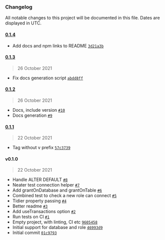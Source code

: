 ### Changelog

All notable changes to this project will be documented in this file. Dates are displayed in UTC.

#### [0.1.4](https://github.com/plumdog/pg-access-apply/compare/0.1.3...0.1.4)

- Add docs and npm links to README [`3d21a3b`](https://github.com/plumdog/pg-access-apply/commit/3d21a3bd3785f5bfde61720818128edbf5c1cf38)

#### [0.1.3](https://github.com/plumdog/pg-access-apply/compare/0.1.2...0.1.3)

> 26 October 2021

- Fix docs generation script [`abdd8ff`](https://github.com/plumdog/pg-access-apply/commit/abdd8ffb26677e4d4c1aca3c59816652e6791c09)

#### [0.1.2](https://github.com/plumdog/pg-access-apply/compare/0.1.1...0.1.2)

> 26 October 2021

- Docs, include version [`#10`](https://github.com/plumdog/pg-access-apply/pull/10)
- Docs generation [`#9`](https://github.com/plumdog/pg-access-apply/pull/9)

#### [0.1.1](https://github.com/plumdog/pg-access-apply/compare/v0.1.0...0.1.1)

> 22 October 2021

- Tag without v prefix [`57c3739`](https://github.com/plumdog/pg-access-apply/commit/57c3739388417d937a6881cf604dc17761871ff8)

#### v0.1.0

> 22 October 2021

- Handle ALTER DEFAULT [`#8`](https://github.com/plumdog/pg-access-apply/pull/8)
- Neater test connection helper [`#7`](https://github.com/plumdog/pg-access-apply/pull/7)
- Add grantOnDatabase and grantOnTable [`#6`](https://github.com/plumdog/pg-access-apply/pull/6)
- Combined test to check a new role can connect [`#5`](https://github.com/plumdog/pg-access-apply/pull/5)
- Tidier property passing [`#4`](https://github.com/plumdog/pg-access-apply/pull/4)
- Better readme [`#3`](https://github.com/plumdog/pg-access-apply/pull/3)
- Add useTransactions option [`#2`](https://github.com/plumdog/pg-access-apply/pull/2)
- Run tests on CI [`#1`](https://github.com/plumdog/pg-access-apply/pull/1)
- Empty project, with linting, CI etc [`9605458`](https://github.com/plumdog/pg-access-apply/commit/9605458b98c5413413a713a0acaf80c3babb37b2)
- Initial support for database and role [`46993d9`](https://github.com/plumdog/pg-access-apply/commit/46993d9f9f30136e8174896deeba9e1c2b74d975)
- Initial commit [`01c9793`](https://github.com/plumdog/pg-access-apply/commit/01c97937d92bc23485157e4f39bca8ce42f899c2)
